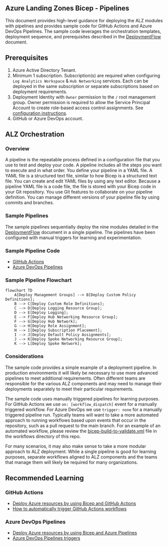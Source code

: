 <!-- markdownlint-disable -->
## Azure Landing Zones Bicep - Pipelines
<!-- markdownlint-restore -->

This document provides high-level guidance for deploying the ALZ modules with pipelines and provides sample code for GitHub Actions and Azure DevOps Pipelines. The sample code leverages the orchestration templates, deployment sequence, and prerequisites described in the [DeploymentFlow](https://github.com/Azure/ALZ-Bicep/wiki/DeploymentFlow) document.

## Prerequisites

1. Azure Active Directory Tenant.
2. Minimum 1 subscription.  Subscription(s) are required when configuring `Log Analytics Workspace` & `Hub Networking` services.  Each can be deployed in the same subscription or separate subscriptions based on deployment requirements.
3. Deployment Identity with `Owner` permission to the `/` root management group.  Owner permission is required to allow the Service Principal Account to create role-based access control assignments.  See [configuration instructions](https://github.com/Azure/ALZ-Bicep/wiki/DeploymentFlow#deployment-identity).
4. GitHub or Azure DevOps account.

## ALZ Orchestration

### Overview

A pipeline is the repeatable process defined in a configuration file that you use to test and deploy your code. A pipeline includes all the steps you want to execute and in what order. You define your pipeline in a YAML file. A YAML file is a structured text file, similar to how Bicep is a structured text file. You can create and edit YAML files by using any text editor. Because a pipeline YAML file is a code file, the file is stored with your Bicep code in your Git repository. You use Git features to collaborate on your pipeline definition. You can manage different versions of your pipeline file by using commits and branches.

### Sample Pipelines

The sample pipelines sequentially deploy the nine modules detailed in the [DeploymentFlow](https://github.com/Azure/ALZ-Bicep/wiki/DeploymentFlow) document in a single pipeline. The pipelines have been configured with manual triggers for learning and experimentation.

### Sample Pipeline Code

- [GitHub Actions](https://github.com/Azure/ALZ-Bicep/blob/wiki-pipelines/docs/wiki/PipelinesGitHub.md)
- [Azure DevOps Pipelines](https://github.com/Azure/ALZ-Bicep/blob/wiki-pipelines/docs/wiki/PipelinesADO.md)

### Sample Pipeline Flowchart

```mermaid
flowchart TD
    A[Deploy Management Groups] --> B[Deploy Custom Policy Definitions];
    B --> C[Deploy Custom Role Definitions];
    C --> D[Deploy Logging Resource Group];
    D --> E[Deploy Logging];
    E --> F[Deploy Hub Networking Resource Group];
    F --> G[Deploy Hub Network];
    G --> H[Deploy Role Assignment];
    H --> I[Deploy Subscription Placement];
    I --> J[Deploy Default Policy Assignments];
    J --> K[Deploy Spoke Networking Resource Group];
    K --> L[Deploy Spoke Network];
```

### Considerations

The sample code provides a simple example of a deployment pipeline. In production environments it will likely be necessary to use more advanced pipelines to meet additional requirements. Often different teams are responsible for the various ALZ components and may need to manage their deployments separately to meet their particular requirements. 

The sample code uses manually triggered pipelines for learning purposes. For GitHub Actions we use `on: [workflow_dispatch]` event for a manually triggered workflow. For Azure DevOps we use `trigger: none` for a manually triggered pipeline run. Typically teams will want to take a more automated approach to running workflows based upon events that occur in the repository, such as a pull request to the main branch. For an example of an automated workflow, please review the [bicep-build-to-validate.yml](https://github.com/Azure/ALZ-Bicep/blob/main/.github/workflows/bicep-build-to-validate.yml) file in the workflows directory of this repo.

For many scenarios, it may also make sense to take a more modular approach to ALZ deployment. While a single pipeline is good for learning purposes, separate workflows aligned to ALZ components and the teams that manage them will likely be required for many organizations.

## Recommended Learning

### GitHub Actions

- [Deploy Azure resources by using Bicep and GitHub Actions](https://docs.microsoft.com/en-us/learn/paths/bicep-github-actions/)
- [How to automatically trigger GitHub Actions workflows](https://docs.github.com/en/actions/using-workflows/triggering-a-workflow)

### Azure DevOps Pipelines

- [Deploy Azure resources by using Bicep and Azure Pipelines](https://docs.microsoft.com/en-us/learn/paths/bicep-azure-pipelines/)
- [Azure DevOps Pipelines triggers](https://docs.microsoft.com/en-us/azure/devops/pipelines/build/triggers?view=azure-devops)